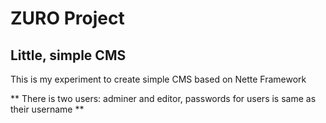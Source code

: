 # ZURO Project

## Little, simple CMS

This is my experiment to create simple CMS based on Nette Framework

** There is two users: adminer and editor, passwords for users is same as their username **